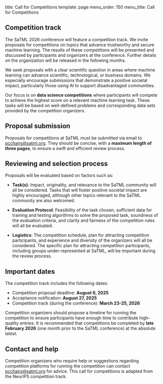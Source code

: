 title: Call for Competitions
template: page
menu_order: 150
menu_title: Call for Competitions

## Competition track

The SaTML 2026 conference will feature a competition track. We invite proposals for competitions on topics that advance trustworthy and secure machine learning. The results of these competitions will be presented and discussed by participants and organizers at the conference. Further details on the organization will be released in the following months.

We seek proposals with a clear scientific question in areas where machine learning can advance scientific, technological, or business domains. We especially encourage submissions that demonstrate a positive societal impact, particularly those using AI to support disadvantaged communities.

Our focus is on **data science competitions** where participants will compete to achieve the highest score on a relevant machine learning task. These tasks will be based on well-defined problems and corresponding data sets provided by the competition organizers.

## Proposal submission

Proposals for competitions at SaTML must be submitted via email to [pcchairs@satml.org](mailto:pcchairs@satml.org). They should be concise, with a **maximum length of three pages**, to ensure a swift and efficient review process.

## Reviewing and selection process

Proposals will be evaluated based on factors such as:

* **Task(s)**: Impact, originality, and relevance to the SaTML community will all be considered. Tasks that will foster positive societal impact are highly encouraged, although other topics relevant to the SaTML community are also welcomed.

* **Evaluation Protocol**: Feasibility of the task chosen, sufficient data for training and testing algorithms to solve the proposed task, soundness of the evaluation criteria, and clarity and fairness of the competition rules will all be evaluated.

* **Logistics**: The competition schedule, plan for attracting competition participants, and experience and diversity of the organizers will all be considered. The specific plan for attracting competition participants, including groups under-represented at SaTML, will be important during the review process.

## Important dates

The competition track includes the following dates:

* Competition proposal deadline: **August 6, 2025**
* Acceptance notification: **August 27, 2025**
* Competition track (during the conference): **March 23-25, 2026**

Competition organizers should propose a timeline for running the competition to ensure participants have enough time to contribute high-quality entries. It is recommended that competitions be completed by **late February 2026** (one month prior to the SaTML conference) at the absolute latest.

## Contact and help

Competition organizers who require help or suggestions regarding competition platforms for running the competition can contact [pcchairs@satml.org](mailto:pcchairs@satml.org) for advice. This call for competitions is adapted from the NeurIPS competition track.